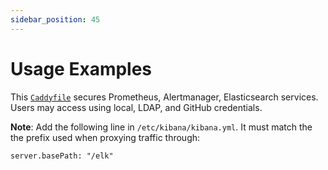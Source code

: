 ```yaml
---
sidebar_position: 45
---
```


# Usage Examples

This [`Caddyfile`](https://github.com/greenpau/caddy-auth-docs/blob/main/assets/conf/ldap/Caddyfile)
secures Prometheus, Alertmanager, Elasticsearch services.
Users may access using local, LDAP, and GitHub credentials.

**Note**: Add the following line in `/etc/kibana/kibana.yml`. It must match the
the prefix used when proxying traffic through:

```
server.basePath: "/elk"
```

